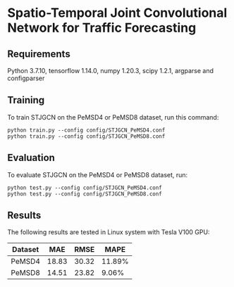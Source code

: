 # Spatio-Temporal Joint Convolutional Network for Traffic Forecasting

## Requirements

Python 3.7.10, tensorflow 1.14.0, numpy 1.20.3, scipy 1.2.1, argparse and configparser

## Training

To train STJGCN on the PeMSD4 or PeMSD8 dataset, run this command:

```train
python train.py --config config/STJGCN_PeMSD4.conf
python train.py --config config/STJGCN_PeMSD8.conf
```

## Evaluation

To evaluate STJGCN on the PeMSD4 or PeMSD8 dataset, run:

```eval
python test.py --config config/STJGCN_PeMSD4.conf
python test.py --config config/STJGCN_PeMSD8.conf
```

## Results

The following results are tested in Linux system with Tesla V100 GPU:

| Dataset |  MAE  |  RMSE  |  MAPE  |
| --------|------ | ------ | ------ |
| PeMSD4  | 18.83 | 30.32  | 11.89% |
| PeMSD8  | 14.51 | 23.82  | 9.06%  |
